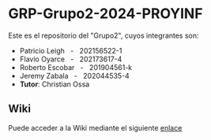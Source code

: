 # GRP-Grupo2-2024-PROYINF

Este es el repositorio del "Grupo2", cuyos integrantes son:


* Patricio Leigh &nbsp; - &nbsp; 202156522-1
* Flavio Oyarce &nbsp; - &nbsp; 202173617-4
* Roberto Escobar &nbsp; - &nbsp; 201904561-k
* Jeremy Zabala &nbsp; - &nbsp; 202044535-4
* **Tutor**: Christian Ossa


## Wiki

Puede acceder a la Wiki mediante el siguiente [enlace](https://github.com/patoleigh/GRP-Grupo2-2024-PROYINF/wiki)
